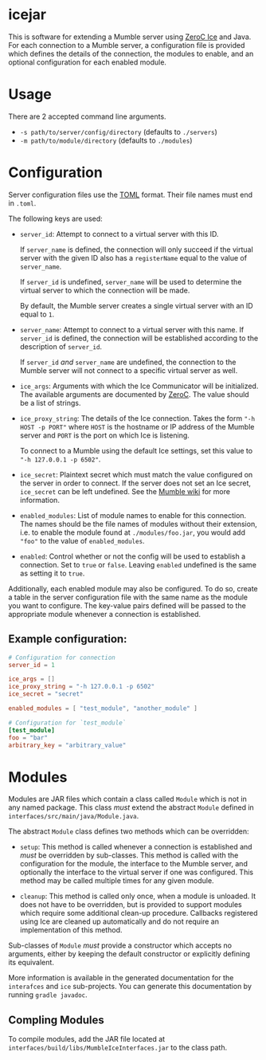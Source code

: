 # icejar
This is software for extending a Mumble server using
[ZeroC Ice](https://zeroc.com/products/ice) and Java. For each connection to a
Mumble server, a configuration file is provided which defines the details of the
connection, the modules to enable, and an optional configuration for each
enabled module.

# Usage
There are 2 accepted command line arguments.

* `-s path/to/server/config/directory` (defaults to `./servers`)
* `-m path/to/module/directory` (defaults to `./modules`)

# Configuration
Server configuration files use the [TOML](https://toml.io) format. Their file
names must end in `.toml`.

The following keys are used:

* `server_id`: Attempt to connect to a virtual server with this ID.

  If `server_name` is defined, the connection will only succeed if the virtual
  server with the given ID also has a `registerName` equal to the value of
  `server_name`.

  If `server_id` is undefined, `server_name` will be used to
  determine the virtual server to which the connection will be made.
  
  By default, the Mumble server creates a single virtual server with an ID
  equal to `1`.

* `server_name`: Attempt to connect to a virtual server with this name. If
  `server_id` is defined, the connection will be established according to the
  description of `server_id`.

    If `server_id` *and* `server_name` are undefined, the connection to the 
    Mumble server will not connect to a specific virtual server as well.

* `ice_args`: Arguments with which the Ice Communicator will be initialized.
  The available arguments are documented by [ZeroC](https://doc.zeroc.com/ice/3.7/properties-and-configuration/command-line-parsing-and-initialization).
  The value should be a list of strings.

* `ice_proxy_string`: The details of the Ice connection. Takes the form
  `"-h HOST -p PORT"` where `HOST` is the hostname or IP address of the Mumble
  server and `PORT` is the port on which Ice is listening.

  To connect to a Mumble using the default Ice settings, set this value to
  `"-h 127.0.0.1 -p 6502"`.

* `ice_secret`: Plaintext secret which must match the value configured on the
  server in order to connect. If the server does not set an Ice secret,
  `ice_secret` can be left undefined. See the
  [Mumble wiki](https://wiki.mumble.info/wiki/Murmur.ini#icesecretread_and_icesecretwrite)
  for more information.
  
* `enabled_modules`: List of module names to enable for this connection. The
  names should be the file names of modules without their extension, i.e. to
  enable the module found at `./modules/foo.jar`, you would add `"foo"` to the
  value of `enabled_modules`.

* `enabled`: Control whether or not the config will be used to establish a
  connection. Set to `true` or `false`. Leaving `enabled` undefined is the same
  as setting it to `true`.

Additionally, each enabled module may also be configured. To do so, create a
table in the server configuration file with the same name as the module you want
to configure. The key-value pairs defined will be passed to the appropriate 
module whenever a connection is established.

## Example configuration:
```toml
# Configuration for connection
server_id = 1

ice_args = []
ice_proxy_string = "-h 127.0.0.1 -p 6502"
ice_secret = "secret"

enabled_modules = [ "test_module", "another_module" ]

# Configuration for `test_module`
[test_module]
foo = "bar"
arbitrary_key = "arbitrary_value"
```

# Modules
Modules are JAR files which contain a class called `Module` which is not in any
named package. This class *must* extend the abstract `Module` defined in
`interfaces/src/main/java/Module.java`.

The abstract `Module` class defines two methods which can be overridden:

* `setup`: This method is called whenever a connection is established and *must*
  be overridden by sub-classes. This method is called with the configuration for
  the module, the interface to the Mumble server, and optionally the interface
  to the virtual server if one was configured. This method may be called
  multiple times for any given module.

* `cleanup`: This method is called only once, when a module is unloaded. It does
  not have to be overridden, but is provided to support modules which require
  some additional clean-up procedure. Callbacks registered using Ice are cleaned
  up automatically and do not require an implementation of this method.

Sub-classes of `Module` *must* provide a constructor which accepts no arguments,
either by keeping the default constructor or explicitly defining its equivalent.

More information is available in the generated documentation for the
`interafces` and `ice` sub-projects. You can generate this documentation by
running `gradle javadoc`.

## Compling Modules
To compile modules, add the JAR file located at
`interfaces/build/libs/MumbleIceInterfaces.jar` to the class path. 